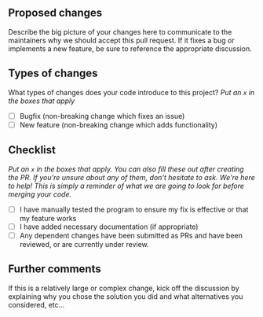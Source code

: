 ## Proposed changes

Describe the big picture of your changes here to communicate to the maintainers why we should accept this pull request. If it fixes a bug or implements a new feature, be sure to reference the appropriate discussion.

## Types of changes

What types of changes does your code introduce to this project?
_Put an `x` in the boxes that apply_

- [ ] Bugfix (non-breaking change which fixes an issue)
- [ ] New feature (non-breaking change which adds functionality)

## Checklist

_Put an `x` in the boxes that apply. You can also fill these out after creating the PR. If you're unsure about any of them, don't hesitate to ask. We're here to help! This is simply a reminder of what we are going to look for before merging your code._

- [ ] I have manually tested the program to ensure my fix is effective or that my feature works
- [ ] I have added necessary documentation (if appropriate)
- [ ] Any dependent changes have been submitted as PRs and have been reviewed, or are currently under review.

## Further comments

If this is a relatively large or complex change, kick off the discussion by explaining why you chose the solution you did and what alternatives you considered, etc...

